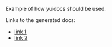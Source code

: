 
Example of how yuidocs should be used.

Links to the generated docs:

- [link
  1](http://htmlpreview.github.io/?http://github.com/imalberto/docs/blob/master/yuidocs/apidocs/index.html)
- [link
  2](https://rawgithub.com/imalberto/docs/master/yuidocs/apidocs/index.html)
